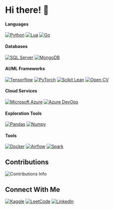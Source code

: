 # Hi there! 👋

#### Languages

[![Python](https://img.shields.io/badge/Python-251353?style=for-the-badge&logo=python&logoColor=white)](https://github.com/aditya27gupta)
[![Lua](https://img.shields.io/badge/Lua-2C2D72?style=for-the-badge&logo=lua&logoColor=white)](https://github.com/aditya27gupta)
[![Go](https://img.shields.io/badge/Lua-2C2D72?style=for-the-badge&logo=lua&logoColor=white)](https://github.com/aditya27gupta)


#### Databases
[![SQL Server](https://img.shields.io/badge/Microsoft_SQL_Server-CC2927?style=for-the-badge&logo=microsoft-sql-server&logoColor=white)](https://github.com/aditya27gupta)
[![MongoDB](https://img.shields.io/badge/MongoDB-0FA14C?style=for-the-badge&logo=mongodb&logoColor=white)](https://github.com/aditya27gupta)

#### AI/ML Frameworks
[![Tensorflow](https://img.shields.io/badge/TensorFlow-FF6F00?style=for-the-badge&logo=TensorFlow&logoColor=white)](https://github.com/aditya27gupta)
[![PyTorch](https://img.shields.io/badge/PyTorch-EE4C2C?style=for-the-badge&logo=pytorch&logoColor=white)](https://github.com/aditya27gupta)
[![Scikit Lean](https://img.shields.io/badge/scikit_learn-F7931E?style=for-the-badge&logo=scikit-learn&logoColor=white)](https://github.com/aditya27gupta)
[![Open CV](https://img.shields.io/badge/OpenCV-27338e?style=for-the-badge&logo=OpenCV&logoColor=white)](https://github.com/aditya27gupta)

#### Cloud Services
[![Microsoft Azure](https://img.shields.io/badge/microsoft%20azure-0089D6?style=for-the-badge&logo=microsoft-azure&logoColor=white)](https://github.com/aditya27gupta)
[![Azure DevOps](https://img.shields.io/badge/Azure_DevOps-0078D7?style=for-the-badge&logo=azure-devops&logoColor=white)](https://github.com/aditya27gupta)

#### Exploration Tools
[![Pandas](https://img.shields.io/badge/Pandas-2C2D72?style=for-the-badge&logo=pandas&logoColor=white)](https://github.com/aditya27gupta)
[![Numpy](https://img.shields.io/badge/Numpy-777BB4?style=for-the-badge&logo=numpy&logoColor=white)](https://github.com/aditya27gupta)

#### Tools
[![Docker](https://img.shields.io/badge/Docker-0091E2?style=for-the-badge&logo=docker&logoColor=white)](https://github.com/aditya27gupta)
[![Airflow](https://img.shields.io/badge/Airflow-017CEE?style=for-the-badge&logo=Apache%20Airflow&logoColor=white)](https://github.com/aditya27gupta)
[![Spark](https://img.shields.io/badge/Apache_Spark-FFFFFF?style=for-the-badge&logo=apachespark&logoColor=#E35A16)](https://github.com/aditya27gupta)

## Contributions
<img src="https://github-readme-streak-stats.herokuapp.com/?user=aditya27gupta" alt="Contributions Info" />

## Connect With Me
[![Kaggle](https://img.shields.io/badge/Kaggle-20BEFF?style=for-the-badge&logo=Kaggle&logoColor=white)](https://kaggle.com)
[![LeetCode](https://img.shields.io/badge/-LeetCode-FFA116?style=for-the-badge&logo=LeetCode&logoColor=black)](https://leetcode.com/u/daftsun/)
[![LinkedIn](https://img.shields.io/badge/LinkedIn-0077B5?style=for-the-badge&logo=linkedin&logoColor=white)](https://www.linkedin.com/in/aditya27gupta)
